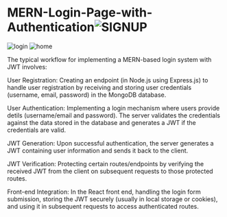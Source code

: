 # MERN-Login-Page-with-Authentication![SIGNUP](https://github.com/MuhammadImaz/MERN-Login-Page-with-Authentication/assets/101148427/6dfb2908-73a7-491f-b07b-fd48eb9f1b06)
![login](https://github.com/MuhammadImaz/MERN-Login-Page-with-Authentication/assets/101148427/164fd731-9a31-4c1a-80ee-9de06afbb3d1)
![home](https://github.com/MuhammadImaz/MERN-Login-Page-with-Authentication/assets/101148427/ad017343-2579-4631-97a8-785cde5cb175)

The typical workflow for implementing a MERN-based login system with JWT involves:

User Registration: Creating an endpoint (in Node.js using Express.js) to handle user registration by receiving and storing user credentials (username, email, password) in the MongoDB database.

User Authentication: Implementing a login mechanism where users provide detils (username/email and password). The server validates the credentials against the data stored in the database and generates a JWT if the credentials are valid.

JWT Generation: Upon successful authentication, the server generates a JWT containing user information and sends it back to the client.

JWT Verification: Protecting certain routes/endpoints by verifying the received JWT from the client on subsequent requests to those protected routes.

Front-end Integration: In the React front end, handling the login form submission, storing the JWT securely (usually in local storage or cookies), and using it in subsequent requests to access authenticated routes.

